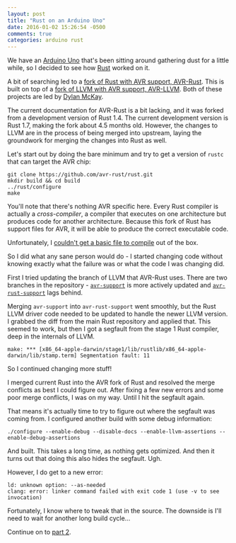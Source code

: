 ```yaml
---
layout: post
title: "Rust on an Arduino Uno"
date: 2016-01-02 15:26:54 -0500
comments: true
categories: arduino rust
---
```


We have an [Arduino Uno][] that's been sitting around gathering
dust for a little while, so I decided to see how [Rust][] worked
on it.

<!-- more -->

A bit of searching led to a
[fork of Rust with AVR support, AVR-Rust][avr-rust]. This is built on
top of a [fork of LLVM with AVR support, AVR-LLVM][avr-llvm]. Both of
these projects are led by [Dylan McKay][].

The current documentation for AVR-Rust is a bit lacking, and it was
forked from a development version of Rust 1.4. The current development
version is Rust 1.7, making the fork about 4.5 months old. However,
the changes to LLVM are in the process of being merged into upstream,
laying the groundwork for merging the changes into Rust as well.

Let's start out by doing the bare minimum and try to get a version of
`rustc` that can target the AVR chip:

```
git clone https://github.com/avr-rust/rust.git
mkdir build && cd build
../rust/configure
make
```

You'll note that there's nothing AVR specific here. Every Rust
compiler is actually a *cross-compiler*, a compiler that executes on
one architecture but produces code for another architecture. Because
this fork of Rust has support files for AVR, it will be able to
produce the correct executable code.

Unfortunately, I [couldn't get a basic file to compile][first-compile]
out of the box.

So I did what any sane person would do - I started changing code
without knowing exactly what the failure was or what the code I was
changing did.

First I tried updating the branch of LLVM that AVR-Rust uses. There
are two branches in the repository - [`avr-support`][] is more
actively updated and [`avr-rust-support`][] lags behind.

Merging `avr-support` into `avr-rust-support` went smoothly, but the
Rust LLVM driver code needed to be updated to handle the newer LLVM
version. I grabbed the diff from the main Rust repository and applied
that. This seemed to work, but then I got a segfault from the stage 1
Rust compiler, deep in the internals of LLVM.

```
make: *** [x86_64-apple-darwin/stage1/lib/rustlib/x86_64-apple-darwin/lib/stamp.term] Segmentation fault: 11
```

So I continued changing more stuff!

I merged current Rust into the AVR fork of Rust and resolved the merge
conflicts as best I could figure out. After fixing a few new errors
and some poor merge conflicts, I was on my way. Until I hit the
segfault again.

That means it's actually time to try to figure out where the segfault
was coming from. I configured another build with some debug information:

```
./configure --enable-debug --disable-docs --enable-llvm-assertions --enable-debug-assertions
```

And built. This takes a long time, as nothing gets optimized. And then
it turns out that doing this also hides the segfault. Ugh.

However, I do get to a new error:

```
ld: unknown option: --as-needed
clang: error: linker command failed with exit code 1 (use -v to see invocation)
```

Fortunately, I know where to tweak that in the source. The downside is
I'll need to wait for another long build cycle...

Continue on to [part 2][].

[Arduino Uno]: https://www.arduino.cc/en/Main/ArduinoBoardUno
[Dylan McKay]: https://github.com/dylanmckay
[Rust]: https://www.rust-lang.org/
[`avr-rust-support`]: https://github.com/avr-llvm/llvm/tree/avr-rust-support
[`avr-support`]: https://github.com/avr-llvm/llvm/tree/avr-support
[avr-llvm]: https://github.com/avr-llvm/llvm/
[avr-rust]: https://github.com/avr-rust/rust/
[first-compile]: https://github.com/avr-rust/rust/issues/13
[part 2]: /blog/2016/01/17/rust-on-an-arduino-uno-part-2/
